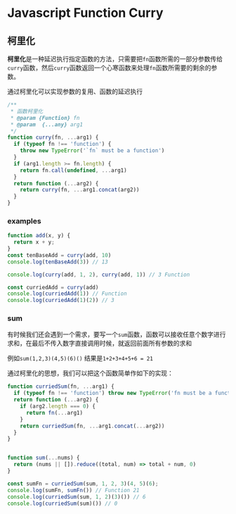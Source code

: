 # Javascript Function Curry

## 柯里化

**柯里化**是一种延迟执行指定函数的方法，只需要把`fn`函数所需的一部分参数传给`curry`函数，然后`curry`函数返回一个心寒函数来处理`fn`函数所需要的剩余的参数。

通过柯里化可以实现参数的复用、函数的延迟执行

```js
/**
 * 函数柯里化
 * @param {Function} fn 
 * @param  {...any} arg1 
 */
function curry(fn, ...arg1) {
  if (typeof fn !== 'function') {
    throw new TypeError('`fn` must be a function')
  }
  if (arg1.length >= fn.length) {
    return fn.call(undefined, ...arg1)
  }
  return function (...arg2) {
    return curry(fn, ...arg1.concat(arg2))
  }
}
```

### examples

```js
function add(x, y) {
  return x + y;
}
const tenBaseAdd = curry(add, 10)
console.log(tenBaseAdd(3)) // 13

console.log(curry(add, 1, 2), curry(add, 1)) // 3 Function

const curriedAdd = curry(add)
console.log(curriedAdd(1)) // Function
console.log(curriedAdd(1)(2)) // 3

```
### sum

有时候我们还会遇到一个需求，要写一个`sum`函数，函数可以接收任意个数字进行求和，在最后不传入数字直接调用时候，就返回前面所有参数的求和

例如`sum(1,2,3)(4,5)(6)()` 结果是`1+2+3+4+5+6 = 21`

通过柯里化的思想，我们可以把这个函数简单作如下的实现：

```js
function curriedSum(fn, ...arg1) {
  if (typeof fn !== 'function') throw new TypeError('fn must be a function');
  return function (...arg2) {
    if (arg2.length === 0) {
      return fn(...arg1)
    }
    return curriedSum(fn, ...arg1.concat(...arg2))
  }
}


function sum(...nums) {
  return (nums || []).reduce((total, num) => total + num, 0)
}

const sumFn = curriedSum(sum, 1, 2, 3)(4, 5)(6);
console.log(sumFn, sumFn()) // Function 21
console.log(curriedSum(sum, 1, 2)(3)()) // 6
console.log(curriedSum(sum)()) // 0
```